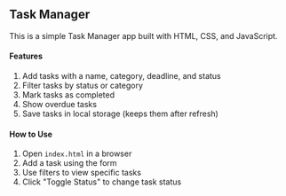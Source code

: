 ## Task Manager

This is a simple Task Manager app built with HTML, CSS, and JavaScript.

#### Features

1. Add tasks with a name, category, deadline, and status
2. Filter tasks by status or category
3. Mark tasks as completed
4. Show overdue tasks
5. Save tasks in local storage (keeps them after refresh)

#### How to Use

1. Open `index.html` in a browser
2. Add a task using the form
3. Use filters to view specific tasks
4. Click "Toggle Status" to change task status

